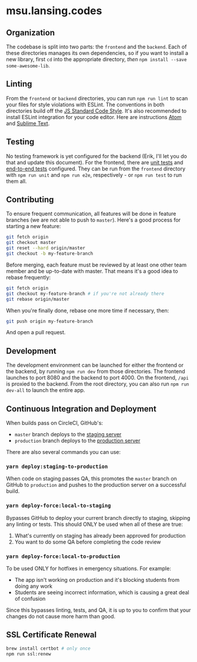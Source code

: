 # msu.lansing.codes

## Organization

The codebase is split into two parts: the `frontend` and the `backend`. Each of these directories manages its own dependencies, so if you want to install a new library, first `cd` into the appropriate directory, _then_ `npm install --save some-awesome-lib`.

## Linting

From the `frontend` or `backend` directories, you can run `npm run lint` to scan your files for style violations with ESLint. The conventions in both directories build off the [JS Standard Code Style](https://github.com/feross/eslint-config-standard). It's also recommended to install ESLint integration for your code editor. Here are instructions [Atom](https://github.com/lansingcodelab/www/blob/master/coursework/lessons/slides/js-eslint.md#2-install-the-linter-eslint-plugin-for-atom) and [Sublime Text](https://github.com/roadhump/SublimeLinter-eslint#plugin-installation).

## Testing

No testing framework is yet configured for the backend (Erik, I'll let you do that and update this document). For the frontend, there are [unit tests](http://vuejs-templates.github.io/webpack/unit.html) and [end-to-end tests](http://vuejs-templates.github.io/webpack/e2e.html) configured. They can be run from the `frontend` directory with `npm run unit` and `npm run e2e`, respectively - or `npm run test` to run them all.

## Contributing

To ensure frequent communication, all features will be done in feature branches (we are not able to push to `master`). Here's a good process for starting a new feature:

``` sh
git fetch origin
git checkout master
git reset --hard origin/master
git checkout -b my-feature-branch
```

Before merging, each feature must be reviewed by at least one other team member and be up-to-date with master. That means it's a good idea to rebase frequently:

``` sh
git fetch origin
git checkout my-feature-branch # if you're not already there
git rebase origin/master
```

When you're finally done, rebase one more time if necessary, then:

``` sh
git push origin my-feature-branch
```

And open a pull request.

## Development

The development environment can be launched for either the frontend or the backend, by running `npm run dev` from those directories. The frontend launches to port 8080 and the backend to port 4000. On the frontend, `/api` is proxied to the backend. From the root directory, you can also run `npm run dev-all` to launch the entire app.

## Continuous Integration and Deployment

When builds pass on CircleCI, GitHub's:

- `master` branch deploys to the [staging server](https://msu-codes-staging.herokuapp.com)
- `production` branch deploys to the [production server](https://msu.lansing.codes/)

There are also several commands you can use:

### `yarn deploy:staging-to-production`

When code on staging passes QA, this promotes the `master` branch on GitHub to `production` and pushes to the production server on a successful build.

### `yarn deploy-force:local-to-staging`

Bypasses GitHub to deploy your current branch directly to staging, skipping any linting or tests. This should ONLY be used when all of these are true:

1. What's currently on staging has already been approved for production
2. You want to do some QA before completing the code review

### `yarn deploy-force:local-to-production`

To be used ONLY for hotfixes in emergency situations. For example:

- The app isn't working on production and it's blocking students from doing any work
- Students are seeing incorrect information, which is causing a great deal of confusion

Since this bypasses linting, tests, and QA, it is up to you to confirm that your changes do not cause more harm than good.

## SSL Certificate Renewal

``` sh
brew install certbot # only once
npm run ssl:renew
```
